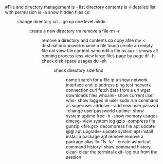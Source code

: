 #File and directory management
ls - list directory contents
ls -l detailed list with permission
ls -a show hidden files
cd <dir> change directory
cd .. go up one level
mkdir <dir> create a new directory
rm <file> remove a file
rm -r <dir> remove a directory and contents
cp <source> <destination> copy afile
mv <source> < destination> move/rename a file
touch <file> create an empty file
cat <file> view file content
nano <file> edit a file
ps aux - shows all running process
less <file> view large files page by page
df -h check disk space usages
du -sh <dir> check directory size
find <dir> name <file> search for a file
ip a show network interface and ip address
ping <host> test network connection
curl <url> fetch data from a url
wget <url>downloads files
whoami- show current user
who- show logged in user
sudo <command> run command as superuser
adduser <user>- add new user
passwd <user> -change user passworld
uptime- show system uptime
free -h -show memory usages
dmesg- view system log
gzip<file> -compress file
gunzip <file.gz> decompress file
apt update @@ apt upgrade- update system
apt install <package> install a package
apt remove <package> remove a package
alias ll= "ls -la"- create ashortcut command
history- show command history
clear- clear the terminal
exit- log out from the session